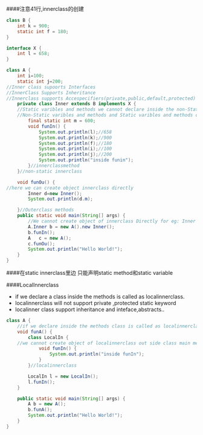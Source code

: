 ####注意41行,innerclass的创建

```java
class B {
	int k = 900;
	static int f = 180;
}

interface X {
	int l = 658;
}

class A {
	int i=100;
	static int j=200;
//Inner class supoorts Interfaces
//InnerClass Supports Inheritance
//Innerclass supports Accespecifiers(private,public,default,protected)
	private	class Inner extends B implements X {
	//Static varibles and methods we cannot declare inside the non-Static innerclass but if u declare final keyword before static varibles and methods we can declare inside the non-Static innerclass
	//Non-Static varibles and methods and Static varibles and methods of outer class we can access Directly from non-Static innerclass
		final static int m = 600;
		void funIn() {
			System.out.println(l);//658
			System.out.println(k);//900
			System.out.println(f);//180
			System.out.println(i);//100
			System.out.println(j);//200
			System.out.println("inside funin");
		}//innerclassmethod
	}//non-static innerclass

	void funOu() {
//here we can create object innerclass directly
		Inner d=new Inner();
		System.out.println(d.m);

	}//Outerclass methods
	public static void main(String[] args) {
		//We cannot create object of innerclass Directly for eg: Inner i=new Inner();
		A.Inner b = new A().new Inner();
		b.funIn();
		A   c = new A();
		c.funOu();
		System.out.println("Hello World!");
	}
}
```
####在static innerclass里边 只能声明static method和static variable

####LocalInnerclass
- if we declare a class inside the methods is called as localinnerclass.
- localinnerclass will not support private ,protected static keyword
- localinner class support inheritance and inteface,abstracts..

```java
class A {
	//if we declare inside the methods class is called as localinnerclass.
	void funA() {
		class LocalIn {
	//we cannot create object of localinnerclass out side class main method
			void funIn() {
				System.out.println("inside funIn");
			}
		}//localinnerclass

		LocalIn l = new LocalIn();
		l.funIn();
	}

	public static void main(String[] args) {
		A b = new A();
		b.funA();
		System.out.println("Hello World!");
	}
}
```
